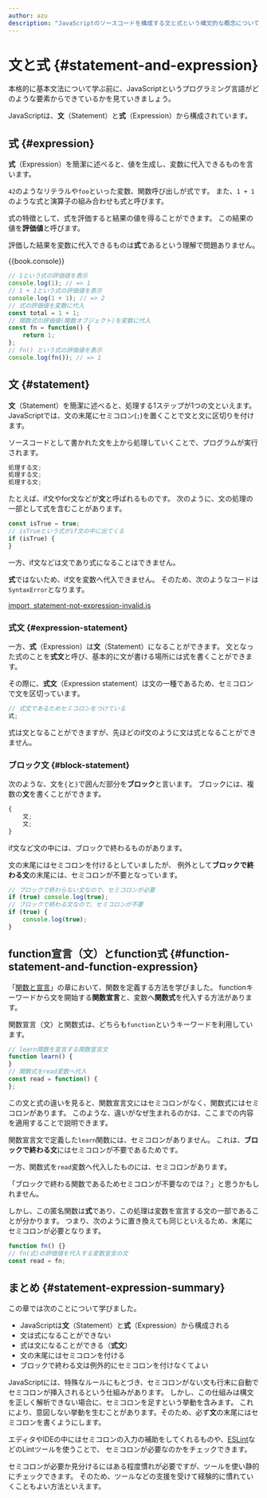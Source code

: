 ```yaml
---
author: azu
description: "JavaScriptのソースコードを構成する文と式という構文的な概念について紹介します。文と式の違いを理解することで、どの場合にセミコロンを入れるかが分かるようになります。抽象的な話が多くなるため、完全に理解はしなくても問題はありません。"
---
```


# 文と式 {#statement-and-expression}

本格的に基本文法について学ぶ前に、JavaScriptというプログラミング言語がどのような要素からできているかを見ていきましょう。

JavaScriptは、**文**（Statement）と**式**（Expression）から構成されています。

## 式 {#expression}

**式**（Expression）を簡潔に述べると、値を生成し、変数に代入できるものを言います。

`42`のようなリテラルや`foo`といった変数、関数呼び出しが式です。
また、`1 + 1`のような式と演算子の組み合わせも式と呼びます。

式の特徴として、式を評価すると結果の値を得ることができます。
この結果の値を**評価値**と呼びます。

評価した結果を変数に代入できるものは**式**であるという理解で問題ありません。

{{book.console}}
```js
// 1という式の評価値を表示
console.log(1); // => 1
// 1 + 1という式の評価値を表示
console.log(1 + 1); // => 2
// 式の評価値を変数に代入
const total = 1 + 1;
// 関数式の評価値(関数オブジェクト)を変数に代入
const fn = function() {
    return 1;
};
// fn() という式の評価値を表示
console.log(fn()); // => 1
```

## 文 {#statement}

**文**（Statement）を簡潔に述べると、処理する1ステップが1つの文といえます。
JavaScriptでは、文の末尾にセミコロン(`;`)を置くことで文と文に区切りを付けます。

ソースコードとして書かれた文を上から処理していくことで、プログラムが実行されます。

<!-- doctest:disable -->
```js
処理する文;
処理する文;
処理する文;
```

たとえば、if文やfor文などが**文**と呼ばれるものです。
次のように、文の処理の一部として式を含むことがあります。

```js
const isTrue = true;
// isTrueという式がif文の中に出てくる
if (isTrue) {
}
```

一方、if文などは文であり式になることはできません。

**式**ではないため、if文を変数へ代入できません。
そのため、次のようなコードは`SyntaxError`となります。

[import, statement-not-expression-invalid.js](src/statement-not-expression-invalid.js)

### 式文 {#expression-statement}

一方、**式**（Expression）は**文**（Statement）になることができます。
文となった式のことを**式文**と呼び、基本的に文が書ける場所には式を書くことができます。

その際に、**式文**（Expression statement）は文の一種であるため、セミコロンで文を区切っています。

<!-- doctest:disable -->
```js
// 式文であるためセミコロンをつけている
式;
```

式は文となることができますが、先ほどのif文のように文は式となることができません。

### ブロック文 {#block-statement}

次のような、文を`{`と`}`で囲んだ部分を**ブロック**と言います。
ブロックには、複数の**文**を書くことができます。

<!-- doctest:disable -->
```js
{
    文;
    文;
}
```

if文など文の中には、ブロックで終わるものがあります。

文の末尾にはセミコロンを付けるとしていましたが、
例外として**ブロックで終わる文**の末尾には、セミコロンが不要となっています。

```js
// ブロックで終わらない文なので、セミコロンが必要
if (true) console.log(true);
// ブロックで終わる文なので、セミコロンが不要
if (true) {
    console.log(true);
}
```

## function宣言（文）とfunction式 {#function-statement-and-function-expression}

「[関数と宣言][]」の章において、関数を定義する方法を学びました。
functionキーワードから文を開始する**関数宣言**と、変数へ**関数式**を代入する方法があります。

関数宣言（文）と関数式は、どちらも`function`というキーワードを利用しています。

```js
// learn関数を宣言する関数宣言文
function learn() {
}
// 関数式をread変数へ代入
const read = function() {
};
```

この文と式の違いを見ると、関数宣言文にはセミコロンがなく、関数式にはセミコロンがあります。
このような、違いがなぜ生まれるのかは、ここまでの内容を適用することで説明できます。

関数宣言文で定義した`learn`関数には、セミコロンがありません。
これは、**ブロックで終わる文**にはセミコロンが不要であるためです。

一方、関数式を`read`変数へ代入したものには、セミコロンがあります。

<!-- textlint-disable preset-ja-technical-writing/ja-no-weak-phrase -->

「ブロックで終わる関数であるためセミコロンが不要なのでは？」と思うかもしれません。

<!-- textlint-enable preset-ja-technical-writing/ja-no-weak-phrase -->

しかし、この匿名関数は**式**であり、この処理は変数を宣言する文の一部であることが分かります。
つまり、次のように置き換えても同じといえるため、末尾にセミコロンが必要となります。

```js
function fn() {}
// fn(式)の評価値を代入する変数宣言の文
const read = fn;
```

## まとめ {#statement-expression-summary}

この章では次のことについて学びました。

- JavaScriptは**文**（Statement）と**式**（Expression）から構成される
- 文は式になることができない
- 式は文になることができる（**式文**）
- 文の末尾にはセミコロンを付ける
- ブロックで終わる文は例外的にセミコロンを付けなくてよい

JavaScriptには、特殊なルールにもとづき、セミコロンがない文も行末に自動でセミコロンが挿入されるという仕組みがあります。
しかし、この仕組みは構文を正しく解析できない場合に、セミコロンを足すという挙動を含みます。
これにより、意図しない挙動を生むことがあります。そのため、必ず**文**の末尾にはセミコロンを書くようにします。

エディタやIDEの中にはセミコロンの入力の補助をしてくれるものや、[ESLint][]などのLintツールを使うことで、
セミコロンが必要なのかをチェックできます。

セミコロンが必要か見分けるにはある程度慣れが必要ですが、ツールを使い静的にチェックできます。
そのため、ツールなどの支援を受けて経験的に慣れていくこともよい方法といえます。

[関数と宣言]: ../function-declaration/README.md
[ESLint]: http://eslint.org/  "ESLint - Pluggable JavaScript linter"
